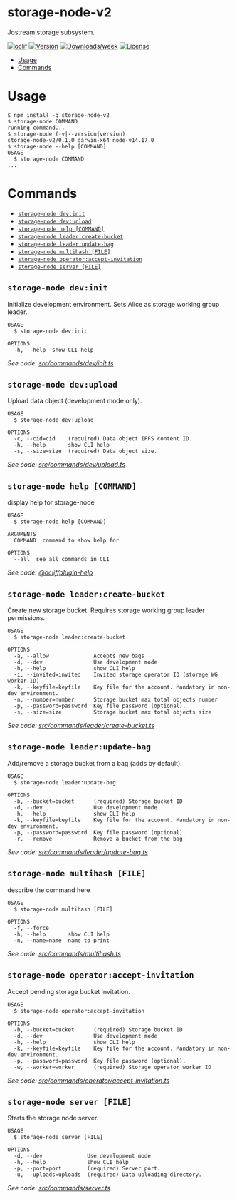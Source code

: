 storage-node-v2
===============

Jostream storage subsystem.

[![oclif](https://img.shields.io/badge/cli-oclif-brightgreen.svg)](https://oclif.io)
[![Version](https://img.shields.io/npm/v/storage-node-v2.svg)](https://npmjs.org/package/storage-node-v2)
[![Downloads/week](https://img.shields.io/npm/dw/storage-node-v2.svg)](https://npmjs.org/package/storage-node-v2)
[![License](https://img.shields.io/npm/l/storage-node-v2.svg)](https://github.com/shamil-gadelshin/storage-node-v2/blob/master/package.json)

<!-- toc -->
* [Usage](#usage)
* [Commands](#commands)
<!-- tocstop -->
# Usage
<!-- usage -->
```sh-session
$ npm install -g storage-node-v2
$ storage-node COMMAND
running command...
$ storage-node (-v|--version|version)
storage-node-v2/0.1.0 darwin-x64 node-v14.17.0
$ storage-node --help [COMMAND]
USAGE
  $ storage-node COMMAND
...
```
<!-- usagestop -->
# Commands
<!-- commands -->
* [`storage-node dev:init`](#storage-node-devinit)
* [`storage-node dev:upload`](#storage-node-devupload)
* [`storage-node help [COMMAND]`](#storage-node-help-command)
* [`storage-node leader:create-bucket`](#storage-node-leadercreate-bucket)
* [`storage-node leader:update-bag`](#storage-node-leaderupdate-bag)
* [`storage-node multihash [FILE]`](#storage-node-multihash-file)
* [`storage-node operator:accept-invitation`](#storage-node-operatoraccept-invitation)
* [`storage-node server [FILE]`](#storage-node-server-file)

## `storage-node dev:init`

Initialize development environment. Sets Alice as storage working group leader.

```
USAGE
  $ storage-node dev:init

OPTIONS
  -h, --help  show CLI help
```

_See code: [src/commands/dev/init.ts](https://github.com/shamil-gadelshin/storage-node-v2/blob/v0.1.0/src/commands/dev/init.ts)_

## `storage-node dev:upload`

Upload data object (development mode only).

```
USAGE
  $ storage-node dev:upload

OPTIONS
  -c, --cid=cid    (required) Data object IPFS content ID.
  -h, --help       show CLI help
  -s, --size=size  (required) Data object size.
```

_See code: [src/commands/dev/upload.ts](https://github.com/shamil-gadelshin/storage-node-v2/blob/v0.1.0/src/commands/dev/upload.ts)_

## `storage-node help [COMMAND]`

display help for storage-node

```
USAGE
  $ storage-node help [COMMAND]

ARGUMENTS
  COMMAND  command to show help for

OPTIONS
  --all  see all commands in CLI
```

_See code: [@oclif/plugin-help](https://github.com/oclif/plugin-help/blob/v3.0.1/src/commands/help.ts)_

## `storage-node leader:create-bucket`

Create new storage bucket. Requires storage working group leader permissions.

```
USAGE
  $ storage-node leader:create-bucket

OPTIONS
  -a, --allow              Accepts new bags
  -d, --dev                Use development mode
  -h, --help               show CLI help
  -i, --invited=invited    Invited storage operator ID (storage WG worker ID)
  -k, --keyfile=keyfile    Key file for the account. Mandatory in non-dev environment.
  -n, --number=number      Storage bucket max total objects number
  -p, --password=password  Key file password (optional).
  -s, --size=size          Storage bucket max total objects size
```

_See code: [src/commands/leader/create-bucket.ts](https://github.com/shamil-gadelshin/storage-node-v2/blob/v0.1.0/src/commands/leader/create-bucket.ts)_

## `storage-node leader:update-bag`

Add/remove a storage bucket from a bag (adds by default).

```
USAGE
  $ storage-node leader:update-bag

OPTIONS
  -b, --bucket=bucket      (required) Storage bucket ID
  -d, --dev                Use development mode
  -h, --help               show CLI help
  -k, --keyfile=keyfile    Key file for the account. Mandatory in non-dev environment.
  -p, --password=password  Key file password (optional).
  -r, --remove             Remove a bucket from the bag
```

_See code: [src/commands/leader/update-bag.ts](https://github.com/shamil-gadelshin/storage-node-v2/blob/v0.1.0/src/commands/leader/update-bag.ts)_

## `storage-node multihash [FILE]`

describe the command here

```
USAGE
  $ storage-node multihash [FILE]

OPTIONS
  -f, --force
  -h, --help       show CLI help
  -n, --name=name  name to print
```

_See code: [src/commands/multihash.ts](https://github.com/shamil-gadelshin/storage-node-v2/blob/v0.1.0/src/commands/multihash.ts)_

## `storage-node operator:accept-invitation`

Accept pending storage bucket invitation.

```
USAGE
  $ storage-node operator:accept-invitation

OPTIONS
  -b, --bucket=bucket      (required) Storage bucket ID
  -d, --dev                Use development mode
  -h, --help               show CLI help
  -k, --keyfile=keyfile    Key file for the account. Mandatory in non-dev environment.
  -p, --password=password  Key file password (optional).
  -w, --worker=worker      (required) Storage operator worker ID
```

_See code: [src/commands/operator/accept-invitation.ts](https://github.com/shamil-gadelshin/storage-node-v2/blob/v0.1.0/src/commands/operator/accept-invitation.ts)_

## `storage-node server [FILE]`

Starts the storage node server.

```
USAGE
  $ storage-node server [FILE]

OPTIONS
  -d, --dev              Use development mode
  -h, --help             show CLI help
  -p, --port=port        (required) Server port.
  -u, --uploads=uploads  (required) Data uploading directory.
```

_See code: [src/commands/server.ts](https://github.com/shamil-gadelshin/storage-node-v2/blob/v0.1.0/src/commands/server.ts)_
<!-- commandsstop -->
